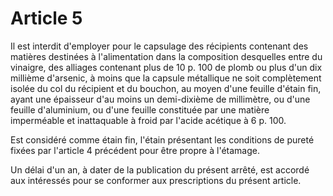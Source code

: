 # Article 5

Il est interdit d'employer pour le capsulage des récipients contenant des matières destinées à l'alimentation dans la composition desquelles entre du vinaigre, des alliages contenant plus de 10 p. 100 de plomb ou plus d'un dix millième d'arsenic, à moins que la capsule métallique ne soit complètement isolée du col du récipient et du bouchon, au moyen d'une feuille d'étain fin, ayant une épaisseur d'au moins un demi-dixième de millimètre, ou d'une feuille d'aluminium, ou d'une feuille constituée par une matière imperméable et inattaquable à froid par l'acide acétique à 6 p. 100.

Est considéré comme étain fin, l'étain présentant les conditions de pureté fixées par l'article 4 précédent pour être propre à l'étamage.

Un délai d'un an, à dater de la publication du présent arrêté, est accordé aux intéressés pour se conformer aux prescriptions du présent article.
